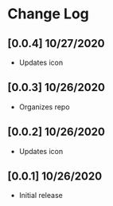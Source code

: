 # Change Log

## [0.0.4] 10/27/2020

- Updates icon

## [0.0.3] 10/26/2020

- Organizes repo

## [0.0.2] 10/26/2020

- Updates icon

## [0.0.1] 10/26/2020

- Initial release